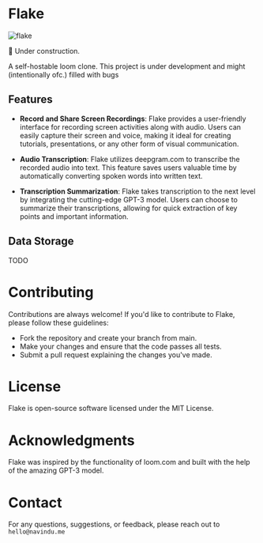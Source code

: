 # Flake

![flake](https://socialify.git.ci/notnavindu/flake/image?description=1&font=Source%20Code%20Pro&forks=1&issues=1&logo=https%3A%2F%2Fgithub.com%2Fnotnavindu%2Fflake%2Fblob%2Fmain%2Fstatic%2Fandroid-chrome-192x192.png%3Fraw%3Dtrue&name=1&pattern=Circuit%20Board&pulls=1&stargazers=1&theme=Dark)

🚧 Under construction.

A self-hostable loom clone. This project is under development and might (intentionally ofc.) filled with bugs

## Features

- **Record and Share Screen Recordings**: Flake provides a user-friendly interface for recording screen activities along with audio. Users can easily capture their screen and voice, making it ideal for creating tutorials, presentations, or any other form of visual communication.

- **Audio Transcription**: Flake utilizes deepgram.com to transcribe the recorded audio into text. This feature saves users valuable time by automatically converting spoken words into written text.

- **Transcription Summarization**: Flake takes transcription to the next level by integrating the cutting-edge GPT-3 model. Users can choose to summarize their transcriptions, allowing for quick extraction of key points and important information.

## Data Storage

TODO

# Contributing

Contributions are always welcome! If you'd like to contribute to Flake, please follow these guidelines:

- Fork the repository and create your branch from main.
- Make your changes and ensure that the code passes all tests.
- Submit a pull request explaining the changes you've made.

# License

Flake is open-source software licensed under the MIT License.

# Acknowledgments

Flake was inspired by the functionality of loom.com and built with the help of the amazing GPT-3 model.

# Contact

For any questions, suggestions, or feedback, please reach out to `hello@navindu.me`
